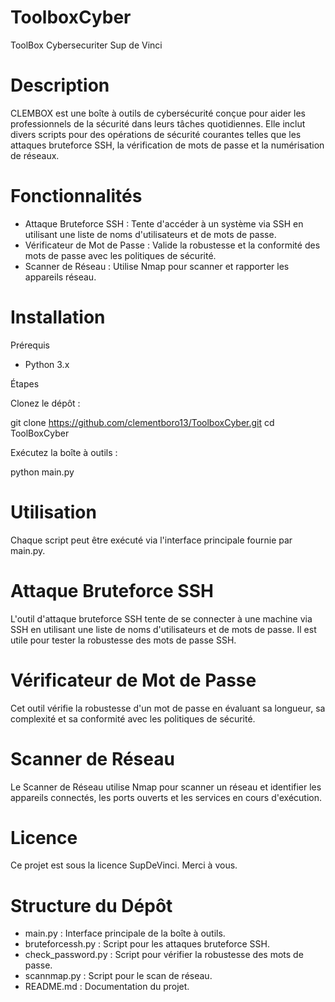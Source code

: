 # ToolboxCyber
ToolBox Cybersecuriter Sup de Vinci
# Description

CLEMBOX est une boîte à outils de cybersécurité conçue pour aider les professionnels de la sécurité dans leurs tâches quotidiennes. Elle inclut divers scripts pour des opérations de sécurité courantes telles que les attaques bruteforce SSH, la vérification de mots de passe et la numérisation de réseaux.

# Fonctionnalités

-  Attaque Bruteforce SSH : Tente d'accéder à un système via SSH en utilisant une liste de noms d'utilisateurs et de mots de passe.
-  Vérificateur de Mot de Passe : Valide la robustesse et la conformité des mots de passe avec les politiques de sécurité.
-  Scanner de Réseau : Utilise Nmap pour scanner et rapporter les appareils réseau.

# Installation

Prérequis

-  Python 3.x
  
Étapes

Clonez le dépôt :

git clone https://github.com/clementboro13/ToolboxCyber.git
cd ToolBoxCyber


Exécutez la boîte à outils :

python main.py

# Utilisation

Chaque script peut être exécuté via l'interface principale fournie par main.py.

# Attaque Bruteforce SSH
L'outil d'attaque bruteforce SSH tente de se connecter à une machine via SSH en utilisant une liste de noms d'utilisateurs et de mots de passe. Il est utile pour tester la robustesse des mots de passe SSH.

# Vérificateur de Mot de Passe
Cet outil vérifie la robustesse d'un mot de passe en évaluant sa longueur, sa complexité et sa conformité avec les politiques de sécurité.

# Scanner de Réseau
Le Scanner de Réseau utilise Nmap pour scanner un réseau et identifier les appareils connectés, les ports ouverts et les services en cours d'exécution.


# Licence
Ce projet est  sous la licence SupDeVinci. Merci à vous.


# Structure du Dépôt

-  main.py : Interface principale de la boîte à outils.
- bruteforcessh.py : Script pour les attaques bruteforce SSH.
- check_password.py : Script pour vérifier la robustesse des mots de passe.
- scannmap.py : Script pour le scan de réseau.
- README.md : Documentation du projet.
